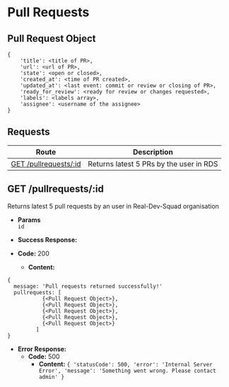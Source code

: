 # Pull Requests

## Pull Request Object

```
{
    'title': <title of PR>,
    'url': <url of PR>,
    'state': <open or closed>,
    'created_at': <time of PR created>,
    'updated_at': <last event: commit or review or closing of PR>,
    'ready_for_review': <ready for review or changes requested>,
    'labels': <labels array>,
    'assignee': <username of the assignee>
}
```

## **Requests**

|               Route                |           Description           |
| :--------------------------------: | :-----------------------------: |
|      [GET /pullrequests/:id](#get-pullrequestsid)      | Returns latest 5 PRs by the user in RDS |


## **GET /pullrequests/:id**

Returns latest 5 pull requests by an user in Real-Dev-Squad organisation

- **Params**  
  `id`

- **Success Response:**
- **Code:** 200
  - **Content:**

```
{
  message: 'Pull requests returned successfully!'
  pullrequests: [
           {<Pull Request Object>},
           {<Pull Request Object>},
           {<Pull Request Object>},
           {<Pull Request Object>},
           {<Pull Request Object>}
         ]
}
```

- **Error Response:**
  - **Code:** 500
    - **Content:** `{ 'statusCode': 500, 'error': 'Internal Server Error', 'message': 'Something went wrong. Please contact admin' }`
